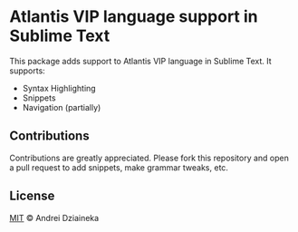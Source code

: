# Atlantis VIP language support in Sublime Text

This package adds support to Atlantis VIP language in Sublime Text. It supports:

* Syntax Highlighting
* Snippets
* Navigation (partially)

## Contributions

Contributions are greatly appreciated. Please fork this repository and open a pull request to add snippets, make grammar tweaks, etc.

## License

[MIT](LICENSE.md) &copy; Andrei Dziaineka
